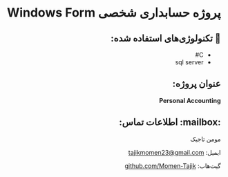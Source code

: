 <!DOCTYPE html>
<html lang="fa" dir="rtl">
<head>
  <meta charset="UTF-8" />
  <meta name="viewport" content="width=device-width, initial-scale=1.0"/>
</head>
<body>

  <div class="section">
    <h1>پروژه حسابداری شخصی  Windows Form</h1>

  </div>

  <div class="section">
    <h2>🧰 تکنولوژی‌های استفاده شده:</h2>
    <ul>
      <li>C#</li>
      <li>sql server</li>
    </ul>
  </div>

  <div class="section">
    <h2> عنوان پروژه:</h2>
    <p><strong>Personal Accounting</strong></p>
  </div>

  

  <div class="section">
    <h2>:mailbox: اطلاعات تماس:</h2>
    <p>مومن تاجیک</p>
    <p>ایمیل: <a href="mailto:tajikmomen23@gmail.com">tajikmomen23@gmail.com</a></p>
    <p>گیت‌هاب: <a href="https://github.com/Momen-Tajik" target="_blank">github.com/Momen-Tajik</a></p>
  </div>

</body>
</html>
